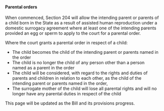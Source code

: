 ####  Parental orders

When commenced, Section 204 will allow the intending parent or parents of a
child born in the State as a result of assisted human reproduction under a
domestic surrogacy agreement where at least one of the intending parents
provided an egg or sperm to apply to the court for a parental order.

Where the court grants a parental order in respect of a child:

  * The child becomes the child of the intending parent or parents named in the order 
  * The child is no longer the child of any person other than a person named as a parent in the order 
  * The child will be considered, with regard to the rights and duties of parents and children in relation to each other, as the child of the intending parent or parents named in the order, 
  * The surrogate mother of the child will lose all parental rights and will no longer have any parental duties in respect of the child 

This page will be updated as the Bill and its provisions progress.
